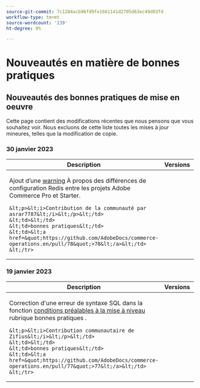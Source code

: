 ```yaml
---
source-git-commit: 7c1284acb96fd9fe1661141d2705d63ec49d03fd
workflow-type: tm+mt
source-wordcount: '139'
ht-degree: 0%

---
```

# Nouveautés en matière de bonnes pratiques

## Nouveautés des bonnes pratiques de mise en oeuvre

Cette page contient des modifications récentes que nous pensons que vous souhaitez voir. Nous excluons de cette liste toutes les mises à jour mineures, telles que la modification de copie.

### 30 janvier 2023

<table style="table-layout:auto;">
  <thead>
    <tr>
      <th>Description</th>
      <th>Versions</th>
      <th>Type</th>
      <th>Source</th>
    </tr>
  </thead>
  <tbody>
    <tr>
      <td><p>Ajout d’une <a href="https://experienceleague.adobe.com/docs/commerce-operations/implementation-playbook/best-practices/planning/redis-service-configuration.html">warning</a> À propos des différences de configuration Redis entre les projets Adobe Commerce Pro et Starter.</p>

    &lt;p>&lt;i>Contribution de la communauté par asrar7787&lt;/i>&lt;/p>&lt;/td>
    &lt;td>&lt;/td>
    &lt;td>bonnes pratiques&lt;/td>
    &lt;td>&lt;a href=&quot;https://github.com/AdobeDocs/commerce-operations.en/pull/78&quot;>78&lt;/a>&lt;/td>
    &lt;/tr>
</tbody>
</table>

### 19 janvier 2023

<table style="table-layout:auto;">
  <thead>
    <tr>
      <th>Description</th>
      <th>Versions</th>
      <th>Type</th>
      <th>Source</th>
    </tr>
  </thead>
  <tbody>
    <tr>
      <td><p>Correction d'une erreur de syntaxe SQL dans la fonction <a href="https://experienceleague.adobe.com/docs/commerce-operations/implementation-playbook/best-practices/maintenance/commerce-235-upgrade-prerequisites-mariadb.html">conditions préalables à la mise à niveau</a> rubrique bonnes pratiques .</p>

    &lt;p>&lt;i>Contribution communautaire de Zifius&lt;/i>&lt;/p>&lt;/td>
    &lt;td>&lt;/td>
    &lt;td>bonnes pratiques&lt;/td>
    &lt;td>&lt;a href=&quot;https://github.com/AdobeDocs/commerce-operations.en/pull/77&quot;>77&lt;/a>&lt;/td>
    &lt;/tr>
</tbody>
</table><!-- date_group --><!-- month_group --><!-- year_group -->
